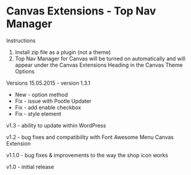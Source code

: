 Canvas Extensions - Top Nav Manager
===================================

Instructions

1. Install zip file as a plugin (not a theme)
2. Top Nav Manager for Canvas will be turned on automatically and will appear under the Canvas Extensions Heading in the Canvas Theme Options

Versions
15.05.2015 - version 1.3.1
 * New - option method
 * Fix - issue with Pootle Updater
 * Fix - add enable checkbox
 * Fix - style element


v1.3 - ability to update within WordPress

v1.2 - bug fixes and compatibility with Font Awesome Menu Canvas Extension

v1.1.0 - bug fixes & improvements to the way the shop icon works

v1.0 - initial release
